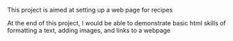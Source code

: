This project is aimed at setting up a web page for recipes

At the end of this project, I would be able to demonstrate basic 
html skills of formatting a text, adding images, and links to a webpage